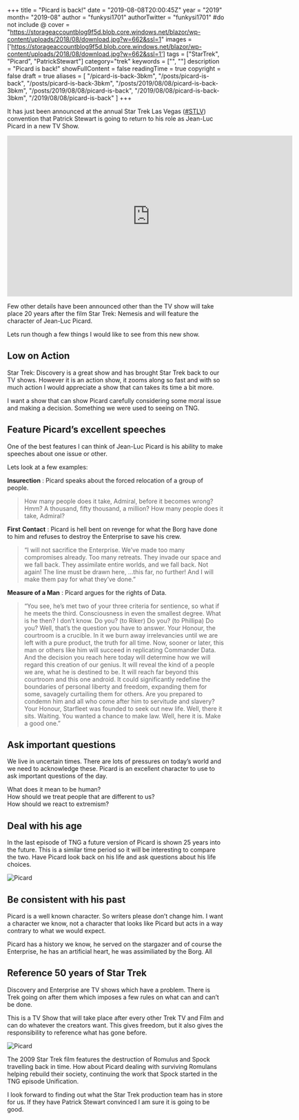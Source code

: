 +++
title = "Picard is back!"
date = "2019-08-08T20:00:45Z"
year = "2019"
month= "2019-08"
author = "funkysi1701"
authorTwitter = "funkysi1701" #do not include @
cover = "https://storageaccountblog9f5d.blob.core.windows.net/blazor/wp-content/uploads/2018/08/download.jpg?w=662&ssl=1"
images = ['https://storageaccountblog9f5d.blob.core.windows.net/blazor/wp-content/uploads/2018/08/download.jpg?w=662&ssl=1']
tags = ["StarTrek", "Picard", "PatrickStewart"]
category="trek"
keywords = ["", ""]
description = "Picard is back!"
showFullContent = false
readingTime = true
copyright = false
draft = true
aliases = [
    "/picard-is-back-3bkm",
    "/posts/picard-is-back",
    "/posts/picard-is-back-3bkm",
    "/posts/2019/08/08/picard-is-back-3bkm",
    "/posts/2019/08/08/picard-is-back",
    "/2019/08/08/picard-is-back-3bkm",
    "/2019/08/08/picard-is-back"
]
+++

It has just been announced at the annual Star Trek Las Vegas ([#STLV](https://twitter.com/hashtag/STLV)) convention that Patrick Stewart is going to return to his role as Jean-Luc Picard in a new TV Show.

<iframe type="text/html" width="662" height="373" src="https://www.youtube.com/embed/aCKQp1sGVRQ?version=3&amp;rel=1&amp;fs=1&amp;autohide=2&amp;showsearch=0&amp;showinfo=1&amp;iv_load_policy=1&amp;wmode=transparent" allowfullscreen="true" style="border:0;"></iframe>

Few other details have been announced other than the TV show will take place 20 years after the film Star Trek: Nemesis and will feature the character of Jean-Luc Picard.

Lets run though a few things I would like to see from this new show.

## Low on Action

Star Trek: Discovery is a great show and has brought Star Trek back to our TV shows. However it is an action show, it zooms along so fast and with so much action I would appreciate a show that can takes its time a bit more.

I want a show that can show Picard carefully considering some moral issue and making a decision. Something we were used to seeing on TNG.

## Feature Picard’s excellent speeches

One of the best features I can think of Jean-Luc Picard is his ability to make speeches about one issue or other.

Lets look at a few examples:

**Insurection** : Picard speaks about the forced relocation of a group of people.

> How many people does it take, Admiral, before it becomes wrong? Hmm? A thousand, fifty thousand, a million? How many people does it take, Admiral?

**First**  **Contact** : Picard is hell bent on revenge for what the Borg have done to him and refuses to destroy the Enterprise to save his crew.

> “I will not sacrifice the Enterprise. We’ve made too many compromises already. Too many retreats. They invade our space and we fall back. They assimilate entire worlds, and we fall back. Not again! The line must be drawn here, …this far, no further! And I will make them pay for what they’ve done.”

**Measure of a Man** : Picard argues for the rights of Data.

> “You see, he’s met two of your three criteria for sentience, so what if he meets the third. Consciousness in even the smallest degree. What is he then? I don’t know. Do you? (to Riker) Do you? (to Phillipa) Do you? Well, that’s the question you have to answer. Your Honour, the courtroom is a crucible. In it we burn away irrelevancies until we are left with a pure product, the truth for all time. Now, sooner or later, this man or others like him will succeed in replicating Commander Data. And the decision you reach here today will determine how we will regard this creation of our genius. It will reveal the kind of a people we are, what he is destined to be. It will reach far beyond this courtroom and this one android. It could significantly redefine the boundaries of personal liberty and freedom, expanding them for some, savagely curtailing them for others. Are you prepared to condemn him and all who come after him to servitude and slavery? Your Honour, Starfleet was founded to seek out new life. Well, there it sits. Waiting. You wanted a chance to make law. Well, here it is. Make a good one.”

## Ask important questions

We live in uncertain times. There are lots of pressures on today’s world and we need to acknowledge these. Picard is an excellent character to use to ask important questions of the day.

What does it mean to be human?  
How should we treat people that are different to us?  
How should we react to extremism?

## Deal with his age

In the last episode of TNG a future version of Picard is shown 25 years into the future. This is a similar time period so it will be interesting to compare the two. Have Picard look back on his life and ask questions about his life choices.

![Picard](https://storageaccountblog9f5d.blob.core.windows.net/blazor/wp-content/uploads/2018/08/all-good-things.jpg?w=662&ssl=1)

## Be consistent with his past

Picard is a well known character. So writers please don’t change him. I want a character we know, not a character that looks like Picard but acts in a way contrary to what we would expect.

Picard has a history we know, he served on the stargazer and of course the Enterprise, he has an artificial heart, he was assimiliated by the Borg. All 

## Reference 50 years of Star Trek

Discovery and Enterprise are TV shows which have a problem. There is Trek going on after them which imposes a few rules on what can and can’t be done.

This is a TV Show that will take place after every other Trek TV and Film and can do whatever the creators want. This gives freedom, but it also gives the responsibility to reference what has gone before. 

![Picard](https://storageaccountblog9f5d.blob.core.windows.net/blazor/wp-content/uploads/2018/08/download.jpg?w=662&ssl=1)

The 2009 Star Trek film features the destruction of Romulus and Spock travelling back in time. How about Picard dealing with surviving Romulans helping rebuild their society, continuing the work that Spock started in the TNG episode Unification. 

I look forward to finding out what the Star Trek production team has in store for us. If they have Patrick Stewart convinced I am sure it is going to be good.